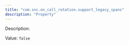 ```yaml
---
title: "com.snc.on_call_rotation.support_legacy_spans"
description: "Property"
---
```


Description: 

Value: `false`